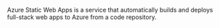 Azure Static Web Apps is a service that automatically builds and deploys full-stack web apps to Azure from a code repository.​

​

